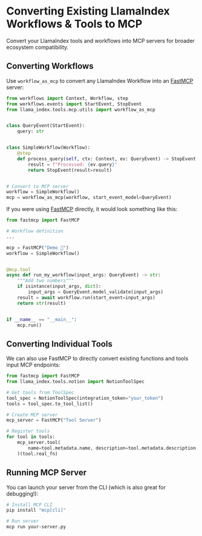 # Converting Existing LlamaIndex Workflows & Tools to MCP

Convert your LlamaIndex tools and workflows into MCP servers for broader ecosystem compatibility.

## Converting Workflows

Use `workflow_as_mcp` to convert any LlamaIndex Workflow into an [FastMCP](https://github.com/jlowin/fastmcp) server:

```python
from workflows import Context, Workflow, step
from workflows.events import StartEvent, StopEvent
from llama_index.tools.mcp.utils import workflow_as_mcp


class QueryEvent(StartEvent):
    query: str


class SimpleWorkflow(Workflow):
    @step
    def process_query(self, ctx: Context, ev: QueryEvent) -> StopEvent:
        result = f"Processed: {ev.query}"
        return StopEvent(result=result)


# Convert to MCP server
workflow = SimpleWorkflow()
mcp = workflow_as_mcp(workflow, start_event_model=QueryEvent)
```

If you were using [FastMCP](https://github.com/jlowin/fastmcp) directly, it would look something like this:

```python
from fastmcp import FastMCP

# Workflow definition
...

mcp = FastMCP("Demo 🚀")
workflow = SimpleWorkflow()


@mcp.tool
async def run_my_workflow(input_args: QueryEvent) -> str:
    """Add two numbers"""
    if isintance(input_args, dict):
        input_args = QueryEvent.model_validate(input_args)
    result = await workflow.run(start_event=input_args)
    return str(result)


if __name__ == "__main__":
    mcp.run()
```

## Converting Individual Tools

We can also use FastMCP to directly convert existing functions and tools input MCP endpoints:

```python
from fastmcp import FastMCP
from llama_index.tools.notion import NotionToolSpec

# Get tools from ToolSpec
tool_spec = NotionToolSpec(integration_token="your_token")
tools = tool_spec.to_tool_list()

# Create MCP server
mcp_server = FastMCP("Tool Server")

# Register tools
for tool in tools:
    mcp_server.tool(
        name=tool.metadata.name, description=tool.metadata.description
    )(tool.real_fn)
```

## Running MCP Server

You can launch your server from the CLI (which is also great for debugging!):

```bash
# Install MCP CLI
pip install "mcp[cli]"

# Run server
mcp run your-server.py
```
